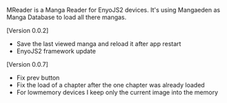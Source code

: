 MReader is a Manga Reader for EnyoJS2 devices. It's using Mangaeden as Manga Database to load all there mangas.

[Version 0.0.2]

  * Save the last viewed manga and reload it after app restart
  * EnyoJS2 framework update

[Version 0.0.7]

  * Fix prev button
  * Fix the load of a chapter after the one chapter was already loaded
  * For lowmemory devices I keep only the current image into the memory

